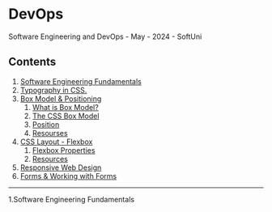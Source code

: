# DevOps
Software Engineering and DevOps - May - 2024 - SoftUni

## Contents

1. [Software Engineering Fundamentals](#1-Software-Engineering-Fundamentals)
2. [Typography in CSS.](#2-typography-in-css)
3. [Box Model & Positioning](#3-box-model--positioning)
    1. [What is Box Model?](#1-what-is-box-model)
    2. [The CSS Box Model](#2-the-css-box-model)
    3. [Position](#3-position)
    4. [Resourses](#4-resourcesbox-model--position)
4. [CSS Layout - Flexbox](#4-css-layout---flexbox)
    1. [Flexbox Properties](#flexbox-properties)
    2. [Resources](#resources-css-layout---flexbox)
5. [Responsive Web Design](#5-responsive-web-design)
6. [Forms & Working with Forms](#6-forms--working-with-forms)

---

1.Software Engineering Fundamentals
